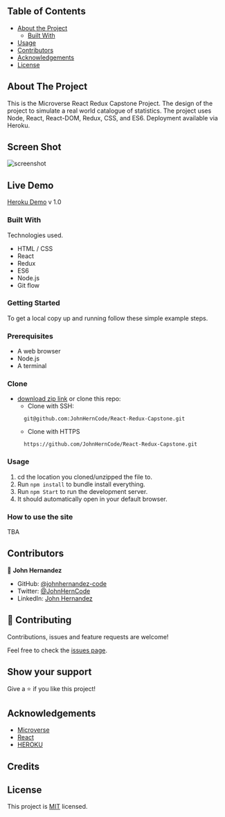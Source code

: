 <!-- TABLE OF CONTENTS -->

## Table of Contents

- [About the Project](#about-the-project)
  - [Built With](#built-with)
- [Usage](#usage)
- [Contributors](#contributors)
- [Acknowledgements](#acknowledgements)
- [License](#license)

<!-- ABOUT THE PROJECT -->

## About The Project

This is the Microverse React Redux Capstone Project. The design of the project to simulate a
real world catalogue of statistics. The project uses Node, React, React-DOM, Redux, CSS, and ES6. 
Deployment available via Heroku.

## Screen Shot

![screenshot](/screen.jpg)

## Live Demo

[Heroku Demo](https://placeholder.herokuapp.com/) v 1.0

### Built With

Technologies used.

- HTML / CSS
- React
- Redux
- ES6
- Node.js
- Git flow

### Getting Started

To get a local copy up and running follow these simple example steps.

### Prerequisites

- A web browser
- Node.js
- A terminal

### Clone

- [download zip link](https://github.com/JohnHernCode/React-Redux-Capstone/archive/refs/heads/main.zip) 
  or clone this repo:
  - Clone with SSH:
  ```
    git@github.com:JohnHernCode/React-Redux-Capstone.git
  ```
  - Clone with HTTPS
  ```
    https://github.com/JohnHernCode/React-Redux-Capstone.git
  ```

### Usage
1. cd the location you cloned/unzipped the file to.
2. Run ```npm install``` to bundle install everything.
3. Run ```npm Start``` to run the development server.
4. It should automatically open in your default browser.

### How to use the site
TBA


<!-- CONTACT -->

## Contributors

👤 **John Hernandez**

- GitHub: [@johnhernandez-code](https://github.com/johnhernandez-code)
- Twitter: [@JohnHernCode](https://twitter.com/JohnHernCode)
- LinkedIn: [John Hernandez](https://www.linkedin.com/in/john-hernandez-56a7821b8/)

## :handshake: Contributing

Contributions, issues and feature requests are welcome!

Feel free to check the [issues page](https://github.com/JohnHernCode/React-Redux-Capstone/issues).

## Show your support

Give a :star: if you like this project!

<!-- ACKNOWLEDGEMENTS -->

## Acknowledgements

- [Microverse](https://www.microverse.org/)
- [React](https://github.com/facebook/create-react-app)
- [HEROKU](https://heroku.com)

## Credits

## License

This project is [MIT](https://opensource.org/licenses/MIT) licensed.
